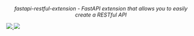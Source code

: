 <p align="center">
    <em>fastapi-restful-extension - FastAPI extension that allows you to easily create a RESTful API</em>
</p>
<a href="https://github.com/maximshumilo/fastapi-restful-extension/actions?query=workflow%3ATest+event%3Apush+branch%3Amaster" target="_blank">
    <img src="https://github.com/maximshumilo/fastapi-restful-extension/actions/workflows/main.yml/badge.svg">
</a>
<a href="https://codecov.io/gh/maximshumilo/fastapi-restful-extension">
    <img src="https://codecov.io/gh/maximshumilo/fastapi-restful-extension/branch/master/graph/badge.svg?token=ZAU44DIGQJ"/>
</a>
